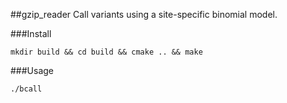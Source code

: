 ##gzip_reader
Call variants using a site-specific binomial model.

###Install
```
mkdir build && cd build && cmake .. && make
```

###Usage
```
./bcall
```
